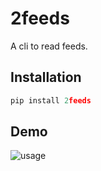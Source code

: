 # 2feeds

A cli to read feeds.

## Installation

```python
pip install 2feeds
```

## Demo

![usage](./demo/usage.gif)
